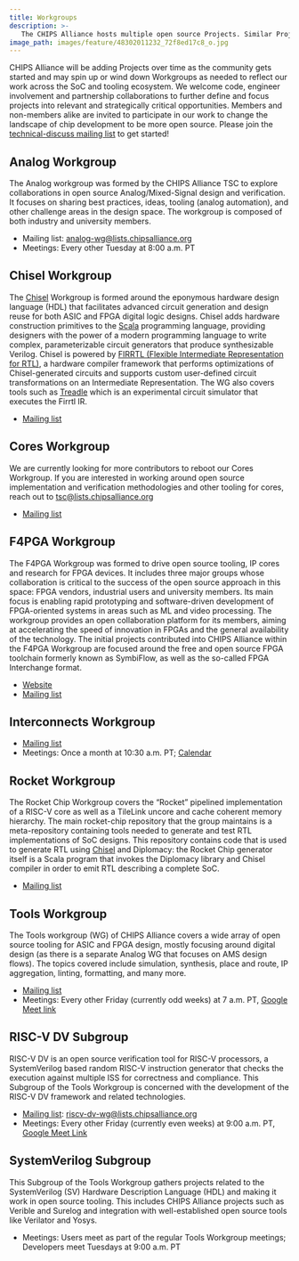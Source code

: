 ```yaml
---
title: Workgroups
description: >-
   The CHIPS Alliance hosts multiple open source Projects. Similar Projects are organized into Workgroups. Each Project elects a representative to participate on the TSC.
image_path: images/feature/48302011232_72f8ed17c8_o.jpg
---
```


CHIPS Alliance will be adding Projects over time as the community gets started and may spin up or wind down Workgroups as needed to reflect our work across the SoC and tooling ecosystem. We welcome code, engineer involvement and partnership collaborations to further define and focus projects into relevant and strategically critical opportunities. Members and non-members alike are invited to participate in our work to change the landscape of chip development to be more open source. Please join the [technical-discuss mailing list](https://lists.chipsalliance.org/g/technical-discuss) to get started!

## Analog Workgroup

The Analog workgroup was formed by the CHIPS Alliance TSC to explore collaborations in open source Analog/Mixed-Signal design and verification. It focuses on sharing best practices, ideas, tooling (analog automation), and other challenge areas in the design space. The workgroup is composed of both industry and university members.

- Mailing list: analog-wg@lists.chipsalliance.org
- Meetings: Every other Tuesday at 8:00 a.m. PT

## Chisel Workgroup

The [Chisel](https://www.chisel-lang.org/) Workgroup is formed around the eponymous hardware design language (HDL) that facilitates advanced circuit generation and design reuse for both ASIC and FPGA digital logic designs. Chisel adds hardware construction primitives to the [Scala](https://www.scala-lang.org/) programming language, providing designers with the power of a modern programming language to write complex, parameterizable circuit generators that produce synthesizable Verilog. Chisel is powered by [FIRRTL (Flexible Intermediate Representation for RTL)](https://github.com/chipsalliance/firrtl), a hardware compiler framework that performs optimizations of Chisel-generated circuits and supports custom user-defined circuit transformations on an Intermediate Representation. The WG also covers tools such as [Treadle](https://github.com/chipsalliance/treadle) which is an experimental circuit simulator that executes the Firrtl IR. 

- [Mailing list](https://lists.chipsalliance.org/g/chisel-wg/topics)

## Cores Workgroup

We are currently looking for more contributors to reboot our Cores Workgroup. If you are interested in working around open source implementation and verification methodologies and other tooling for cores, reach out to tsc@lists.chipsalliance.org

- [Mailing list](https://lists.chipsalliance.org/g/cores-wg)

## F4PGA Workgroup

The F4PGA Workgroup was formed to drive open source tooling, IP cores and research for FPGA devices. It includes three major groups whose collaboration is critical to the success of the open source approach in this space: FPGA vendors, industrial users and university members. Its main focus is enabling rapid prototyping and software-driven development of FPGA-oriented systems in areas such as ML and video processing. The workgroup provides an open collaboration platform for its members, aiming at accelerating the speed of innovation in FPGAs and the general availability of the technology. The initial projects contributed into CHIPS Alliance within the F4PGA Workgroup are focused around the free and open source FPGA toolchain formerly known as SymbiFlow, as well as the so-called FPGA Interchange format.

- [Website](https://f4pga.org/)
- [Mailing list](https://lists.chipsalliance.org/g/f4pga-wg)

## Interconnects Workgroup

- [Mailing list](https://lists.chipsalliance.org/g/interconnects-wg)
- Meetings: Once a month at 10:30 a.m. PT; [Calendar](https://lists.chipsalliance.org/g/interconnects-wg/calendar)

## Rocket Workgroup

The Rocket Chip Workgroup covers the “Rocket” pipelined implementation of a RISC-V core as well as a TileLink uncore and cache coherent memory hierarchy. The main rocket-chip repository that the group maintains is a meta-repository containing tools needed to generate and test RTL implementations of SoC designs. This repository contains code that is used to generate RTL using [Chisel](http://chisel.eecs.berkeley.edu/) and Diplomacy: the Rocket Chip generator itself is a Scala program that invokes the Diplomacy library and Chisel compiler in order to emit RTL describing a complete SoC.

- [Mailing list](https://lists.chipsalliance.org/g/rocket-wg)

## Tools Workgroup

The Tools workgroup (WG) of CHIPS Alliance covers a wide array of open source tooling for ASIC and FPGA design, mostly focusing around digital design (as there is a separate Analog WG that focuses on AMS design flows). The topics covered include simulation, synthesis, place and route, IP aggregation, linting, formatting, and many more.

- [Mailing list](https://lists.chipsalliance.org/g/tools-wg)
- Meetings: Every other Friday (currently odd weeks) at 7 a.m. PT, [Google Meet link](https://meet.google.com/ncy-rzzp-tfv?hs=122)

## RISC-V DV Subgroup

RISC-V DV is an open source verification tool for RISC-V processors, a SystemVerilog based random RISC-V instruction generator that checks the execution against multiple ISS for correctness and compliance. This Subgroup of the Tools Workgroup is concerned with the development of the RISC-V DV framework and related technologies.

- [Mailing list](https://lists.chipsalliance.org/g/tools-wg): riscv-dv-wg@lists.chipsalliance.org
- Meetings: Every other Friday (currently even weeks) at 9:00 a.m. PT, [Google Meet Link](https://meet.google.com/soh-ovxy-vez)

## SystemVerilog Subgroup

This Subgroup of the Tools Workgroup gathers projects related to the SystemVerilog (SV) Hardware Description Language (HDL) and making it work in open source tooling. This includes CHIPS Alliance projects such as Verible and Surelog and integration with well-established open source tools like Verilator and Yosys.

- Meetings: Users meet as part of the regular Tools Workgroup meetings; Developers meet Tuesdays at 9:00 a.m. PT